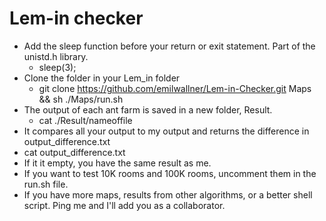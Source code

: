 # Lem-in checker
* Add the sleep function before your return or exit statement. Part of the unistd.h library.
  * sleep(3);
* Clone the folder in your Lem_in folder
  * git clone https://github.com/emilwallner/Lem-in-Checker.git Maps && sh ./Maps/run.sh
* The output of each ant farm is saved in a new folder, Result.
  * cat ./Result/nameoffile
* It compares all your output to my output and returns the difference in output_difference.txt
 * cat output_difference.txt
 * If it it empty, you have the same result as me. 
* If you want to test 10K rooms and 100K rooms, uncomment them in the run.sh file. 
* If you have more maps, results from other algorithms, or a better shell script. Ping me and I'll add you as a collaborator. 
